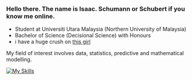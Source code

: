 ### Hello there. The name is Isaac. Schumann or Schubert if you know me online.

- Student at Universiti Utara Malaysia (Northern University of Malaysia)
- Bachelor of Science (Decisional Science) with Honours
- i have a huge crush on <a href="https://github.com/Phavanee"> this girl </a>

My field of interest involves data, statistics, predictive and mathematical modelling.

[![My Skills](https://skillicons.dev/icons?i=dotnet,py,r,wasm)](https://skillicons.dev)




